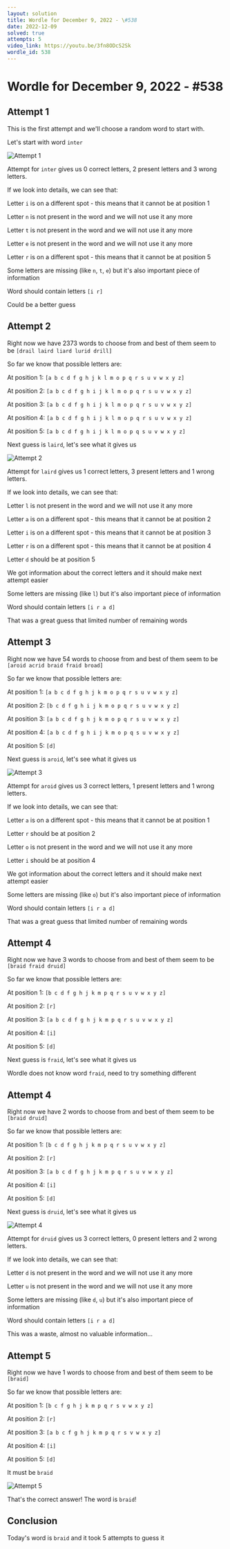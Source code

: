 ```yaml
---
layout: solution
title: Wordle for December 9, 2022 - \#538
date: 2022-12-09
solved: true
attempts: 5
video_link: https://youtu.be/3fn8ODcS2Sk
wordle_id: 538
---
```


# Wordle for December 9, 2022 - \#538

## Attempt 1

This is the first attempt and we'll choose a random word to start with.

Let's start with word `inter`

![Attempt 1](2022-12-09/attempt-1.png)

Attempt for `inter` gives us 0 correct letters, 2 present letters and 3 wrong letters.

If we look into details, we can see that:

Letter `i` is on a different spot - this means that it cannot be at position 1

Letter `n` is not present in the word and we will not use it any more

Letter `t` is not present in the word and we will not use it any more

Letter `e` is not present in the word and we will not use it any more

Letter `r` is on a different spot - this means that it cannot be at position 5

Some letters are missing (like `n`, `t`, `e`) but it's also important piece of information

Word should contain letters `[i r]`

Could be a better guess



## Attempt 2

Right now we have 2373 words to choose from and best of them seem to be `[drail laird liard lurid drill]`

So far we know that possible letters are:

At position 1: `[a b c d f g h j k l m o p q r s u v w x y z]`

At position 2: `[a b c d f g h i j k l m o p q r s u v w x y z]`

At position 3: `[a b c d f g h i j k l m o p q r s u v w x y z]`

At position 4: `[a b c d f g h i j k l m o p q r s u v w x y z]`

At position 5: `[a b c d f g h i j k l m o p q s u v w x y z]`

Next guess is `laird`, let's see what it gives us

![Attempt 2](2022-12-09/attempt-2.png)

Attempt for `laird` gives us 1 correct letters, 3 present letters and 1 wrong letters.

If we look into details, we can see that:

Letter `l` is not present in the word and we will not use it any more

Letter `a` is on a different spot - this means that it cannot be at position 2

Letter `i` is on a different spot - this means that it cannot be at position 3

Letter `r` is on a different spot - this means that it cannot be at position 4

Letter `d` should be at position 5

We got information about the correct letters and it should make next attempt easier

Some letters are missing (like `l`) but it's also important piece of information

Word should contain letters `[i r a d]`

That was a great guess that limited number of remaining words



## Attempt 3

Right now we have 54 words to choose from and best of them seem to be `[aroid acrid braid fraid broad]`

So far we know that possible letters are:

At position 1: `[a b c d f g h j k m o p q r s u v w x y z]`

At position 2: `[b c d f g h i j k m o p q r s u v w x y z]`

At position 3: `[a b c d f g h j k m o p q r s u v w x y z]`

At position 4: `[a b c d f g h i j k m o p q s u v w x y z]`

At position 5: `[d]`

Next guess is `aroid`, let's see what it gives us

![Attempt 3](2022-12-09/attempt-3.png)

Attempt for `aroid` gives us 3 correct letters, 1 present letters and 1 wrong letters.

If we look into details, we can see that:

Letter `a` is on a different spot - this means that it cannot be at position 1

Letter `r` should be at position 2

Letter `o` is not present in the word and we will not use it any more

Letter `i` should be at position 4

We got information about the correct letters and it should make next attempt easier

Some letters are missing (like `o`) but it's also important piece of information

Word should contain letters `[i r a d]`

That was a great guess that limited number of remaining words



## Attempt 4

Right now we have 3 words to choose from and best of them seem to be `[braid fraid druid]`

So far we know that possible letters are:

At position 1: `[b c d f g h j k m p q r s u v w x y z]`

At position 2: `[r]`

At position 3: `[a b c d f g h j k m p q r s u v w x y z]`

At position 4: `[i]`

At position 5: `[d]`

Next guess is `fraid`, let's see what it gives us

Wordle does not know word `fraid`, need to try something different

## Attempt 4

Right now we have 2 words to choose from and best of them seem to be `[braid druid]`

So far we know that possible letters are:

At position 1: `[b c d f g h j k m p q r s u v w x y z]`

At position 2: `[r]`

At position 3: `[a b c d f g h j k m p q r s u v w x y z]`

At position 4: `[i]`

At position 5: `[d]`

Next guess is `druid`, let's see what it gives us

![Attempt 4](2022-12-09/attempt-4.png)

Attempt for `druid` gives us 3 correct letters, 0 present letters and 2 wrong letters.

If we look into details, we can see that:

Letter `d` is not present in the word and we will not use it any more

Letter `u` is not present in the word and we will not use it any more

Some letters are missing (like `d`, `u`) but it's also important piece of information

Word should contain letters `[i r a d]`

This was a waste, almost no valuable information...



## Attempt 5

Right now we have 1 words to choose from and best of them seem to be `[braid]`

So far we know that possible letters are:

At position 1: `[b c f g h j k m p q r s v w x y z]`

At position 2: `[r]`

At position 3: `[a b c f g h j k m p q r s v w x y z]`

At position 4: `[i]`

At position 5: `[d]`

It must be `braid`

![Attempt 5](2022-12-09/attempt-5.png)

That's the correct answer! The word is `braid`!

## Conclusion

Today's word is `braid` and it took 5 attempts to guess it

